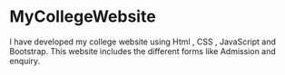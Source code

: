 # MyCollegeWebsite
I have developed my college website using Html , CSS , JavaScript and Bootstrap. This website includes the different forms like Admission and enquiry.
